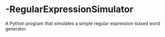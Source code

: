 # -RegularExpressionSimulator
A Python program that simulates a simple regular expression-based word generator.
